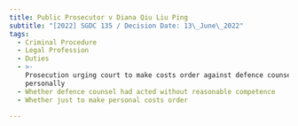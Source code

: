 ```yaml
---
title: Public Prosecutor v Diana Qiu Liu Ping
subtitle: "[2022] SGDC 135 / Decision Date: 13\_June\_2022"
tags:
  - Criminal Procedure
  - Legal Profession
  - Duties
  - >-
    Prosecution urging court to make costs order against defence counsel
    personally
  - Whether defence counsel had acted without reasonable competence
  - Whether just to make personal costs order

---
```

